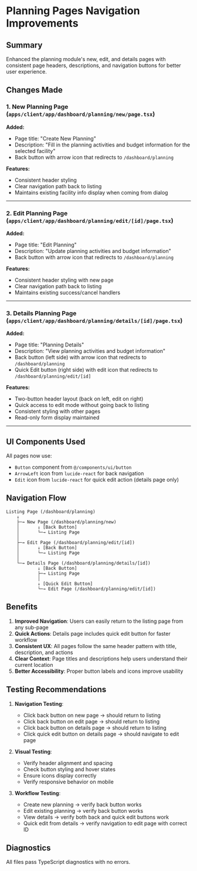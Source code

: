 # Planning Pages Navigation Improvements

## Summary

Enhanced the planning module's new, edit, and details pages with consistent page headers, descriptions, and navigation buttons for better user experience.

## Changes Made

### 1. New Planning Page (`apps/client/app/dashboard/planning/new/page.tsx`)

**Added:**
- Page title: "Create New Planning"
- Description: "Fill in the planning activities and budget information for the selected facility"
- Back button with arrow icon that redirects to `/dashboard/planning`

**Features:**
- Consistent header styling
- Clear navigation path back to listing
- Maintains existing facility info display when coming from dialog

---

### 2. Edit Planning Page (`apps/client/app/dashboard/planning/edit/[id]/page.tsx`)

**Added:**
- Page title: "Edit Planning"
- Description: "Update planning activities and budget information"
- Back button with arrow icon that redirects to `/dashboard/planning`

**Features:**
- Consistent header styling with new page
- Clear navigation path back to listing
- Maintains existing success/cancel handlers

---

### 3. Details Planning Page (`apps/client/app/dashboard/planning/details/[id]/page.tsx`)

**Added:**
- Page title: "Planning Details"
- Description: "View planning activities and budget information"
- Back button (left side) with arrow icon that redirects to `/dashboard/planning`
- Quick Edit button (right side) with edit icon that redirects to `/dashboard/planning/edit/[id]`

**Features:**
- Two-button header layout (back on left, edit on right)
- Quick access to edit mode without going back to listing
- Consistent styling with other pages
- Read-only form display maintained

---

## UI Components Used

All pages now use:
- `Button` component from `@/components/ui/button`
- `ArrowLeft` icon from `lucide-react` for back navigation
- `Edit` icon from `lucide-react` for quick edit action (details page only)

## Navigation Flow

```
Listing Page (/dashboard/planning)
    ↓
    ├─→ New Page (/dashboard/planning/new)
    │       ↓ [Back Button]
    │       └─→ Listing Page
    │
    ├─→ Edit Page (/dashboard/planning/edit/[id])
    │       ↓ [Back Button]
    │       └─→ Listing Page
    │
    └─→ Details Page (/dashboard/planning/details/[id])
            ↓ [Back Button]
            ├─→ Listing Page
            │
            ↓ [Quick Edit Button]
            └─→ Edit Page (/dashboard/planning/edit/[id])
```

## Benefits

1. **Improved Navigation**: Users can easily return to the listing page from any sub-page
2. **Quick Actions**: Details page includes quick edit button for faster workflow
3. **Consistent UX**: All pages follow the same header pattern with title, description, and actions
4. **Clear Context**: Page titles and descriptions help users understand their current location
5. **Better Accessibility**: Proper button labels and icons improve usability

## Testing Recommendations

1. **Navigation Testing**:
   - Click back button on new page → should return to listing
   - Click back button on edit page → should return to listing
   - Click back button on details page → should return to listing
   - Click quick edit button on details page → should navigate to edit page

2. **Visual Testing**:
   - Verify header alignment and spacing
   - Check button styling and hover states
   - Ensure icons display correctly
   - Verify responsive behavior on mobile

3. **Workflow Testing**:
   - Create new planning → verify back button works
   - Edit existing planning → verify back button works
   - View details → verify both back and quick edit buttons work
   - Quick edit from details → verify navigation to edit page with correct ID

## Diagnostics

All files pass TypeScript diagnostics with no errors.
